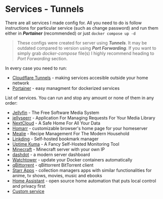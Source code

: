 # Services - Tunnels
There are all services I made config for. All you need to do is follow instructions for particular service (such as change password) and run them either in ***Portainer*** (recommended) or just ``docker compose up -d`` 

> These configs were created for server using ***Tunnels***. It may be outdated compared to version using ***Port Forwarding***. If you want to simply grab *docker-compose* file(s) I highly recommend heading to *Port Forwarding* section.

In every case you need to run:
- [Cloudflare Tunnels](tunnels) - making services accesible outside your home network
- [Portainer](portainer) - easy managment for dockerized services

List of services. You can run and stop any amount or none of them in any order:
- [Jellyfin](jellyfin) - The Free Software Media System
- [jellyseerr](jellyseerr) - Application For Managing Requests For Your Media Library
- [NextCloud](nextcloud) - A Safe Home For All Your Data
- [Homarr](homarr) - customizable browser's home page for your homeserver
- [Mealie](mealie) - Recipe Management For The Modern Household
- [Linkding](linkding) - Self-hosted bookmark manager
- [Uptime Kuma](uptime_kuma) - A Fancy Self-Hosted Monitoring Tool
- [Minecraft](minecraft) - Minecraft server with your own IP
- [dashdot](dash) - a modern server dashboard
- [Watchtower](watchtower) - update your Docker containers automatically
- [qBittorrent](qbittorrent) - qBittorrent BitTorrent client
- [Starr Apps](starr_apps) - collection managers apps with similar functionalities for anime, tv shows, movies, music and ebooks
- [Home Assistant](homeassistant) - open source home automation that puts local control and privacy first
- [Custom service](custom)
